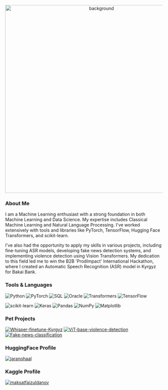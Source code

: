 <p align="center">
  <img src="https://github.com/user-attachments/assets/626ba47d-d271-47a7-848c-6c88d93363fc" width="600" alt="background">
</p>

### About Me

I am a Machine Learning enthusiast with a strong foundation in both Machine Learning and Data Science. My expertise includes Classical Machine Learning and Natural Language Processing. I've worked extensively with tools and libraries like PyTorch, TensorFlow, Hugging Face Transformers, and scikit-learn. 

I've also had the opportunity to apply my skills in various projects, including fine-tuning ASR models, developing fake news detection systems, and implementing violence detection using Vision Transformers. My dedication to this field led me to win the B2B 'ProdImpact' International Hackathon, where I created an Automatic Speech Recognition (ASR) model in Kyrgyz for Bakai Bank.


### Tools & Languages

![Python](https://img.shields.io/badge/-Python-000?&logo=Python)
![PyTorch](https://img.shields.io/badge/-PyTorch-000?&logo=PyTorch)
![SQL](https://img.shields.io/badge/-SQL-000?&logo=MySQL)
![Oracle](https://img.shields.io/badge/-Oracle-000?&logo=Oracle)
![Transformers](https://img.shields.io/badge/-Transformers-000?&logo=Hugging%20Face)
![TensorFlow](https://img.shields.io/badge/-TensorFlow-000?&logo=TensorFlow)

![scikit-learn](https://img.shields.io/badge/-scikit--learn-000?&logo=scikit-learn)
![Keras](https://img.shields.io/badge/-Keras-000?&logo=Keras)
![Pandas](https://img.shields.io/badge/-Pandas-000?&logo=Pandas)
![NumPy](https://img.shields.io/badge/-NumPy-000?&logo=NumPy)
![Matplotlib](https://img.shields.io/badge/-Matplotlib-000?&logo=Matplotlib)

### Pet Projects

[![Whisper-finetune-Kyrgyz](https://img.shields.io/badge/-Whisper--finetune--Kyrgyz-000?&logo=GitHub)](https://github.com/jaranohaal/Whisper-finetune-Kyrgyz)
[![ViT-base-violence-detection](https://img.shields.io/badge/-ViT--base--violence--detection-000?&logo=GitHub)](https://github.com/jaranohaal/vit-base-violence-detection)
[![Fake-news-classification](https://img.shields.io/badge/-Fake--news--classification-000?&logo=GitHub)](https://github.com/jaranohaal/Fake-news-classification)

### HuggingFace Profile
[![jaranohaal](https://img.shields.io/badge/-jaranohaal-000?&logo=Hugging%20Face)](https://huggingface.co/jaranohaal)

### Kaggle Profile
[![maksatfaizuldanov](https://img.shields.io/badge/-maksatfaizuldanov-000?&logo=Kaggle)](https://www.kaggle.com/maksatfaizuldanov)

<!---
jaranohaal/jaranohaal is a ✨ special ✨ repository because its `README.md` (this file) appears on your GitHub profile.
You can click the Preview link to take a look at your changes.
--->

